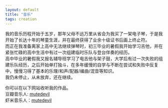 ```yaml
---
layout: default
title: "音乐"
tags: creation
---
```


我的音乐历程开始于五岁，那年父母不远万里从省会为我买了一架电子琴，于是我开始了长达十年的琴童生涯，并在最终获得了业余十级证书后画上终止符。  
而正在我准备离家上高中无法继续弹琴时，初三毕业的暑假我开始学习吉他，并在紧张忙碌的高中生活中有过一次组建临时乐队与登台伴奏的经历。  
高中毕业的暑假我又报名辅导班学习了电吉他与架子鼓，大学后有过一次失败的组建乐队经历，之后开始单打独斗，在多年缓慢的自学与不断在尝试和失败中反复中，慢慢习得了基本的乐理/和声/配器/编曲/混音等知识。  
我仍未停止，从未放弃，还在继续。  

你可以在以下网站收听我的作品。  
豆瓣音乐人: [mutedevil](https://site.douban.com/mutedevil/)  
虾米音乐人：[mutedevil](https://www.xiami.com/artist/yiug5c9a9c2)  
